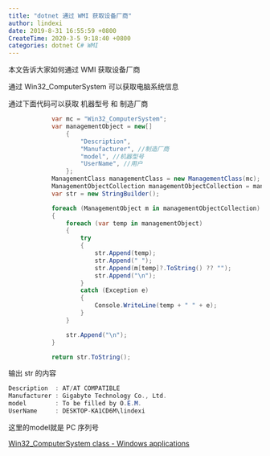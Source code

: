 ```yaml
---
title: "dotnet 通过 WMI 获取设备厂商"
author: lindexi
date: 2019-8-31 16:55:59 +0800
CreateTime: 2020-3-5 9:18:40 +0800
categories: dotnet C# WMI
---
```


本文告诉大家如何通过 WMI 获取设备厂商

<!--more-->


<!-- 标签：dotnet,C#,WMI -->

通过 Win32_ComputerSystem 可以获取电脑系统信息

通过下面代码可以获取 机器型号 和 制造厂商

```csharp
            var mc = "Win32_ComputerSystem";
            var managementObject = new[]
                {
                    "Description",
                    "Manufacturer", //制造厂商
                    "model", //机器型号
                    "UserName", //用户
                };
            ManagementClass managementClass = new ManagementClass(mc);
            ManagementObjectCollection managementObjectCollection = managementClass.GetInstances();
            var str = new StringBuilder();

            foreach (ManagementObject m in managementObjectCollection)
            {
                foreach (var temp in managementObject)
                {
                    try
                    {
                        str.Append(temp);
                        str.Append(" ");
                        str.Append(m[temp]?.ToString() ?? "");
                        str.Append("\n");
                    }
                    catch (Exception e)
                    {
                        Console.WriteLine(temp + " " + e);
                    }
                }

                str.Append("\n");
            }

            return str.ToString();
```

输出 str 的内容

```csharp
Description  : AT/AT COMPATIBLE
Manufacturer : Gigabyte Technology Co., Ltd.
model        : To be filled by O.E.M.
UserName     : DESKTOP-KA1CD6M\lindexi
```

这里的model就是 PC 序列号

[Win32_ComputerSystem class - Windows applications](https://docs.microsoft.com/en-us/windows/desktop/cimwin32prov/win32-computersystem )

